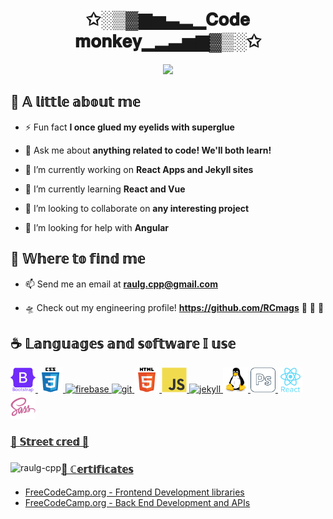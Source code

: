 <h1 align="center">✩░▒▓▆▅▃▂▁𝐂𝐨𝐝𝐞 𝐦𝐨𝐧𝐤𝐞𝐲▁▂▃▅▆▓▒░✩</h1>

<p align="center"><img src="https://i.imgflip.com/20vt87.jpg" /></p>

<h2 align="left"> 👾 𝔸 𝕝𝕚𝕥𝕥𝕝𝕖 𝕒𝕓𝕠𝕦𝕥 𝕞𝕖 </h2>

- ⚡ Fun fact **I once glued my eyelids with superglue**

- 💬 Ask me about **anything related to code! We'll both learn!**

- 🔭 I’m currently working on **React Apps and Jekyll sites**

- 🌱 I’m currently learning **React and Vue**

- 👯 I’m looking to collaborate on **any interesting project**

- 🤝 I’m looking for help with **Angular**

<h2 align="left"> 📡 𝕎𝕙𝕖𝕣𝕖 𝕥𝕠 𝕗𝕚𝕟𝕕 𝕞𝕖 </h2>

- 📫 Send me an email at **raulg.cpp@gmail.com**

- 🛸 Check out my engineering profile! **https://github.com/RCmags** 👷 🛬 🚁 

<h2 align="left"> ☕ 𝕃𝕒𝕟𝕘𝕦𝕒𝕘𝕖𝕤 𝕒𝕟𝕕 𝕤𝕠𝕗𝕥𝕨𝕒𝕣𝕖 𝕀 𝕦𝕤𝕖</h2>
<p align="left"> <a href="https://getbootstrap.com" target="_blank" rel="noreferrer"> <img src="https://raw.githubusercontent.com/devicons/devicon/master/icons/bootstrap/bootstrap-plain-wordmark.svg" alt="bootstrap" width="40" height="40"/> </a> <a href="https://www.w3schools.com/css/" target="_blank" rel="noreferrer"> <img src="https://raw.githubusercontent.com/devicons/devicon/master/icons/css3/css3-original-wordmark.svg" alt="css3" width="40" height="40"/> </a> <a href="https://firebase.google.com/" target="_blank" rel="noreferrer"> <img src="https://www.vectorlogo.zone/logos/firebase/firebase-icon.svg" alt="firebase" width="40" height="40"/> </a> <a href="https://git-scm.com/" target="_blank" rel="noreferrer"> <img src="https://www.vectorlogo.zone/logos/git-scm/git-scm-icon.svg" alt="git" width="40" height="40"/> </a> <a href="https://www.w3.org/html/" target="_blank" rel="noreferrer"> <img src="https://raw.githubusercontent.com/devicons/devicon/master/icons/html5/html5-original-wordmark.svg" alt="html5" width="40" height="40"/> </a> <a href="https://developer.mozilla.org/en-US/docs/Web/JavaScript" target="_blank" rel="noreferrer"> <img src="https://raw.githubusercontent.com/devicons/devicon/master/icons/javascript/javascript-original.svg" alt="javascript" width="40" height="40"/> </a> <a href="https://jekyllrb.com/" target="_blank" rel="noreferrer"> <img src="https://www.vectorlogo.zone/logos/jekyllrb/jekyllrb-icon.svg" alt="jekyll" width="40" height="40"/> </a> <a href="https://www.linux.org/" target="_blank" rel="noreferrer"> <img src="https://raw.githubusercontent.com/devicons/devicon/master/icons/linux/linux-original.svg" alt="linux" width="40" height="40"/> </a> <a href="https://www.photoshop.com/en" target="_blank" rel="noreferrer"> <img src="https://raw.githubusercontent.com/devicons/devicon/master/icons/photoshop/photoshop-line.svg" alt="photoshop" width="40" height="40"/> </a> <a href="https://reactjs.org/" target="_blank" rel="noreferrer"> <img src="https://raw.githubusercontent.com/devicons/devicon/master/icons/react/react-original-wordmark.svg" alt="react" width="40" height="40"/> </a> <a href="https://sass-lang.com" target="_blank" rel="noreferrer"> <img src="https://raw.githubusercontent.com/devicons/devicon/master/icons/sass/sass-original.svg" alt="sass" width="40" height="40"/> 
<h3 align="left"> 💯 𝕊𝕥𝕣𝕖𝕖𝕥 𝕔𝕣𝕖𝕕 🎉 </h3>

<p><img align="left" src="https://github-readme-stats.vercel.app/api/top-langs?username=raulg-cpp&show_icons=true&locale=en&layout=compact" alt="raulg-cpp" /></p>   


<h3 align="left"> 🔖 ℂ𝕖𝕣𝕥𝕚𝕗𝕚𝕔𝕒𝕥𝕖𝕤 </h3>

- [FreeCodeCamp.org - Frontend Development libraries](https://www.freecodecamp.org/certification/fcc5da5be2f-1f1b-47c0-b84e-9f6f9ab3452f/front-end-development-libraries)
- [FreeCodeCamp.org - Back End Development and APIs](https://www.freecodecamp.org/certification/fcc5da5be2f-1f1b-47c0-b84e-9f6f9ab3452f/back-end-development-and-apis)
